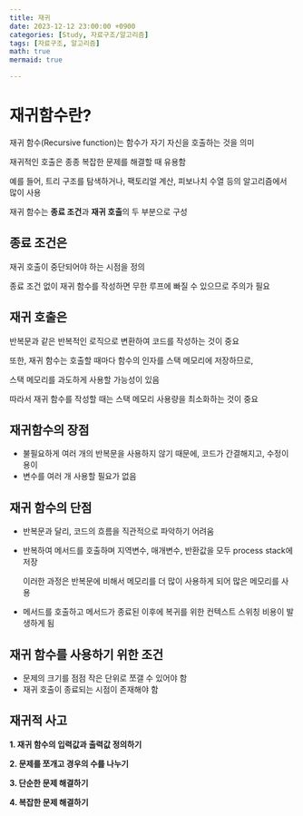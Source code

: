 ```yaml
---
title: 재귀
date: 2023-12-12 23:00:00 +0900
categories: [Study, 자료구조/알고리즘]
tags: [자료구조, 알고리즘]
math: true
mermaid: true

---
```

# 재귀함수란?

재귀 함수(Recursive function)는 함수가 자기 자신을 호출하는 것을 의미

재귀적인 호출은 종종 복잡한 문제를 해결할 때 유용함

예를 들어, 트리 구조를 탐색하거나, 팩토리얼 계산, 피보나치 수열 등의 알고리즘에서 많이 사용

재귀 함수는 **종료 조건**과 **재귀 호출**의 두 부분으로 구성

## **종료 조건**은

재귀 호출이 중단되어야 하는 시점을 정의

종료 조건 없이 재귀 함수를 작성하면 무한 루프에 빠질 수 있으므로 주의가 필요

## 재귀 호출은

반복문과 같은 반복적인 로직으로 변환하여 코드를 작성하는 것이 중요

또한, 재귀 함수는 호출할 때마다 함수의 인자를 스택 메모리에 저장하므로, 

스택 메모리를 과도하게 사용할 가능성이 있음

 따라서 재귀 함수를 작성할 때는 스택 메모리 사용량을 최소화하는 것이 중요

## 재귀함수의 장점

- 불필요하게 여러 개의 반복문을 사용하지 않기 때문에, 코드가 간결해지고, 수정이 용이
- 변수를 여러 개 사용할 필요가 없음

## ****재귀 함수의 단점****

- 반복문과 달리, 코드의 흐름을 직관적으로 파악하기 어려움
- 반복하여 메서드를 호출하며 지역변수, 매개변수, 반환값을 모두 process stack에 저장
    
     이러한 과정은 반복문에 비해서 메모리를 더 많이 사용하게 되어 많은 메모리를 사용
    
- 메서드를 호출하고 메서드가 종료된 이후에 복귀를 위한 컨텍스트 스위칭 비용이 발생하게 됨

## ****재귀 함수를 사용하기 위한 조건****

- 문제의 크기를 점점 작은 단위로 쪼갤 수 있어야 함
- 재귀 호출이 종료되는 시점이 존재해야 함

## ****재귀적 사고****

****1. 재귀 함수의 입력값과 출력값 정의하기****

****2. 문제를 쪼개고 경우의 수를 나누기****

****3. 단순한 문제 해결하기****

****4. 복잡한 문제 해결하기****